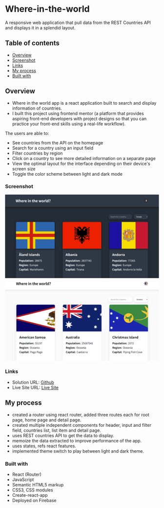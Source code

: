 # Where-in-the-world

A responsive web application that pull data from the REST Countries API and displays it in a splendid layout.

## Table of contents

- [Overview](#overview)
- [Screenshot](#screenshot)
- [Links](#links)
- [My process](#my-process)
- [Built with](#built-with)

## Overview

- Where in the world app is a react application built to search and display information of countries.
- I built this project using frontend mentor (a platform that provides aspiring front-end developers with project designs so that you can practice your front-end skills using a real-life workflow). 

The users are able to:

- See countries from the API on the homepage
- Search for a country using an input field
- Filter countries by region
- Click on a country to see more detailed information on a separate page
- View the optimal layout for the interface depending on their device's screen size
- Toggle the color scheme between light and dark mode

### Screenshot

![](./where_in_world_dark_ss.png)
![](./where_in_world_light_ss.png)

### Links

- Solution URL: [Github](https://github.com/21-raghav/Where-in-the-world)
- Live Site URL: [Live Site](https://country-finder-85bdb.web.app/)

## My process

- created a router using react router, added three routes each for root page, home page and detail page.
- created multiple independent components for header, input and filter field, countries list, list item and detail page. 
- uses REST countries API to get the data to display.
- memoize the data extracted to improve performance of the app.
- uses states, refs react features. 
- implemented theme switch to play between light and dark theme. 

### Built with

- React (Router)
- JavaScript
- Semantic HTML5 markup
- CSS3, CSS modules
- Create-react-app
- Deployed on Firebase


